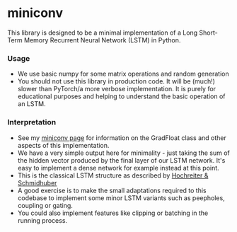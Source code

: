 # miniconv

This library is designed to be a minimal implementation of a Long Short-Term
Memory Recurrent Neural Network (LSTM) in Python.

### Usage

- We use basic numpy for some matrix operations and random generation
- You should not use this library in production code. It will be (much!) slower
  than PyTorch/a more verbose implementation. It is purely for educational
  purposes and helping to understand the basic operation of an LSTM.

### Interpretation

- See my [miniconv page](https://github.com/HNx1/miniconv) for information on
  the GradFloat class and other aspects of this implementation.
- We have a very simple output here for minimality - just taking the sum
  of the hidden vector produced by the final layer of our LSTM network. It's
  easy to implement a dense network for example instead at this point.
- This is the classical LSTM structure as described by
  [Hochreiter & Schmidhuber](https://gwern.net/docs/ai/nn/rnn/1997-hochreiter.pdf)
- A good exercise is to make the small adaptations required to this codebase to
  implement some minor LSTM variants such as peepholes, coupling or gating.
- You could also implement features like clipping or batching in the running process.
